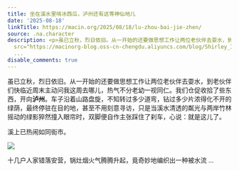 ```yaml
---
title: 坐在溪水里啃冰西瓜，泸州还有这等神仙地儿
date: '2025-08-18'
linkTitle: https://macin.org/2025/08/18/lu-zhou-bai-jie-zhen/
source: .na.character
description: <p>虽已立秋，烈日依旧。从一开始的还要做思想工作让两位老伙伴去耍水，到老伙伴们快临近周末主动问我这周去哪儿，热气不分老幼一视同仁。我们仓促收拾了些东西，开向<strong>泸州</strong>。车子沿着山路盘旋，不知转过多少道弯，钻过多少片浓得化不开的绿荫，最终停驻在目的地，甚至不用刻意寻访，只是当溪水清透的粼光与两岸竹林摇动的绿影猝然撞入眼帘时，双脚便自作主张踩住了刹车，心说：就是这儿了。</p><p>溪上已热闹如同街市。</p><p><img
  src="https://macinorg-blog.oss-cn-chengdu.aliyuncs.com/blog/Shirley_IMG_6442.webp?x-oss-process=style/wechat-mp"></p><p>十几户人家错落安营，锅灶烟火气腾腾升起，竟奇妙地编织出一种被水流
  ...
disable_comments: true
---
```

<p>虽已立秋，烈日依旧。从一开始的还要做思想工作让两位老伙伴去耍水，到老伙伴们快临近周末主动问我这周去哪儿，热气不分老幼一视同仁。我们仓促收拾了些东西，开向<strong>泸州</strong>。车子沿着山路盘旋，不知转过多少道弯，钻过多少片浓得化不开的绿荫，最终停驻在目的地，甚至不用刻意寻访，只是当溪水清透的粼光与两岸竹林摇动的绿影猝然撞入眼帘时，双脚便自作主张踩住了刹车，心说：就是这儿了。</p><p>溪上已热闹如同街市。</p><p><img src="https://macinorg-blog.oss-cn-chengdu.aliyuncs.com/blog/Shirley_IMG_6442.webp?x-oss-process=style/wechat-mp"></p><p>十几户人家错落安营，锅灶烟火气腾腾升起，竟奇妙地编织出一种被水流 ...